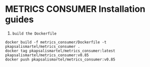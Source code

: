 # METRICS CONSUMER Installation guides

1. `build the Dockerfile`

```shell
docker build -f metrics_consumer/Dockerfile -t pkapsalismartel/metrics_consumer .
docker tag pkapsalismartel/metrics_consumer:latest pkapsalismartel/metrics_consumer:v0.85
docker push pkapsalismartel/metrics_consumer:v0.85
```